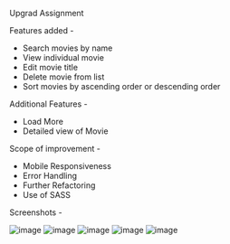 Upgrad Assignment

Features added - 
- Search movies by name
- View individual movie 
- Edit movie title
- Delete movie from list
- Sort movies by ascending order or descending order

Additional Features - 
- Load More
- Detailed view of Movie

Scope of improvement -
- Mobile Responsiveness
- Error Handling
- Further Refactoring
- Use of SASS

Screenshots - 

![image](https://user-images.githubusercontent.com/17761740/163406546-78049444-24e0-4a81-af05-6775c3c31480.png)
![image](https://user-images.githubusercontent.com/17761740/163406737-522e65ef-f9a1-4d1a-b3dc-2671af531676.png)
![image](https://user-images.githubusercontent.com/17761740/163406844-9c2ce880-a699-4597-8c08-f78a05526269.png)
![image](https://user-images.githubusercontent.com/17761740/163406912-e7e42b9b-9290-4efb-a910-32aa7ba1ba93.png)
![image](https://user-images.githubusercontent.com/17761740/163407002-0e770548-d7fc-448f-8152-0c79890fc8e5.png)

